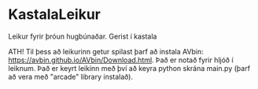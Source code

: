 # KastalaLeikur
Leikur fyrir þróun hugbúnaðar. Gerist í kastala

ATH! Til þess að leikurinn getur spilast þarf að instala AVbin: https://avbin.github.io/AVbin/Download.html. Það er notað fyrir hljóð í leiknum.
Það er keyrt leikinn með því að keyra python skrána main.py (þarf að vera með "arcade" library instalað). 
